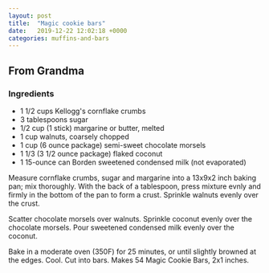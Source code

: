 ```yaml
---
layout: post
title:  "Magic cookie bars"
date:   2019-12-22 12:02:18 +0000
categories: muffins-and-bars
---
```


## From Grandma
### Ingredients
* 1 1/2 cups Kellogg's cornflake crumbs
* 3 tablespoons sugar
* 1/2 cup (1 stick) margarine or butter, melted
* 1 cup walnuts, coarsely chopped
* 1 cup (6 ounce package) semi-sweet chocolate morsels
* 1 1/3 (3 1/2 ounce package) flaked coconut
* 1 15-ounce can Borden sweetened condensed milk (not evaporated)


Measure cornflake crumbs, sugar and margarine into a 13x9x2 inch baking pan; mix thoroughly. With the back of a tablespoon, press mixture evnly and firmly in the bottom of the pan to form a crust. Sprinkle walnuts evenly over the crust.

Scatter chocolate morsels over walnuts. Sprinkle coconut evenly over the chocolate morsels. Pour sweetened condensed milk evenly over the coconut.

Bake in a moderate oven (350F) for 25 minutes, or until slightly browned at the edges. Cool. Cut into bars. Makes 54 Magic Cookie Bars, 2x1 inches.
